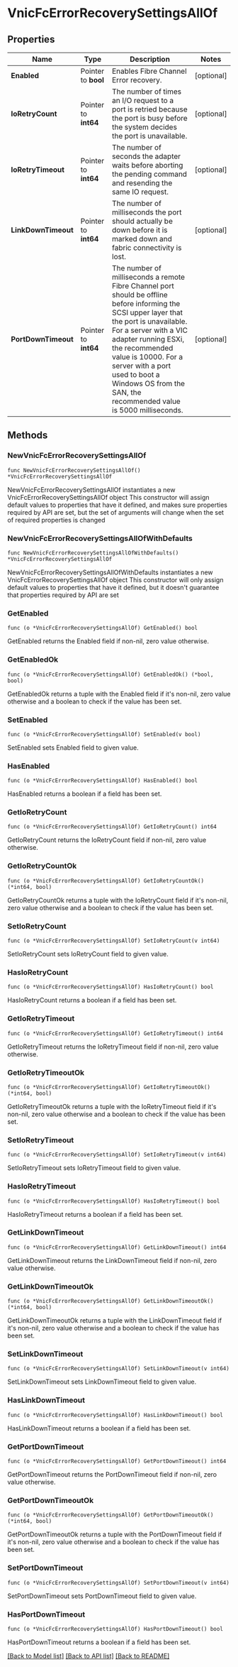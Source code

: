 # VnicFcErrorRecoverySettingsAllOf

## Properties

Name | Type | Description | Notes
------------ | ------------- | ------------- | -------------
**Enabled** | Pointer to **bool** | Enables Fibre Channel Error recovery. | [optional] 
**IoRetryCount** | Pointer to **int64** | The number of times an I/O request to a port is retried because the port is busy before the system decides the port is unavailable. | [optional] 
**IoRetryTimeout** | Pointer to **int64** | The number of seconds the adapter waits before aborting the pending command and resending the same IO request. | [optional] 
**LinkDownTimeout** | Pointer to **int64** | The number of milliseconds the port should actually be down before it is marked down and fabric connectivity is lost. | [optional] 
**PortDownTimeout** | Pointer to **int64** | The number of milliseconds a remote Fibre Channel port should be offline before informing the SCSI upper layer that the port is unavailable. For a server with a VIC adapter running ESXi, the recommended value is 10000. For a server with a port used to boot a Windows OS from the SAN, the recommended value is 5000 milliseconds. | [optional] 

## Methods

### NewVnicFcErrorRecoverySettingsAllOf

`func NewVnicFcErrorRecoverySettingsAllOf() *VnicFcErrorRecoverySettingsAllOf`

NewVnicFcErrorRecoverySettingsAllOf instantiates a new VnicFcErrorRecoverySettingsAllOf object
This constructor will assign default values to properties that have it defined,
and makes sure properties required by API are set, but the set of arguments
will change when the set of required properties is changed

### NewVnicFcErrorRecoverySettingsAllOfWithDefaults

`func NewVnicFcErrorRecoverySettingsAllOfWithDefaults() *VnicFcErrorRecoverySettingsAllOf`

NewVnicFcErrorRecoverySettingsAllOfWithDefaults instantiates a new VnicFcErrorRecoverySettingsAllOf object
This constructor will only assign default values to properties that have it defined,
but it doesn't guarantee that properties required by API are set

### GetEnabled

`func (o *VnicFcErrorRecoverySettingsAllOf) GetEnabled() bool`

GetEnabled returns the Enabled field if non-nil, zero value otherwise.

### GetEnabledOk

`func (o *VnicFcErrorRecoverySettingsAllOf) GetEnabledOk() (*bool, bool)`

GetEnabledOk returns a tuple with the Enabled field if it's non-nil, zero value otherwise
and a boolean to check if the value has been set.

### SetEnabled

`func (o *VnicFcErrorRecoverySettingsAllOf) SetEnabled(v bool)`

SetEnabled sets Enabled field to given value.

### HasEnabled

`func (o *VnicFcErrorRecoverySettingsAllOf) HasEnabled() bool`

HasEnabled returns a boolean if a field has been set.

### GetIoRetryCount

`func (o *VnicFcErrorRecoverySettingsAllOf) GetIoRetryCount() int64`

GetIoRetryCount returns the IoRetryCount field if non-nil, zero value otherwise.

### GetIoRetryCountOk

`func (o *VnicFcErrorRecoverySettingsAllOf) GetIoRetryCountOk() (*int64, bool)`

GetIoRetryCountOk returns a tuple with the IoRetryCount field if it's non-nil, zero value otherwise
and a boolean to check if the value has been set.

### SetIoRetryCount

`func (o *VnicFcErrorRecoverySettingsAllOf) SetIoRetryCount(v int64)`

SetIoRetryCount sets IoRetryCount field to given value.

### HasIoRetryCount

`func (o *VnicFcErrorRecoverySettingsAllOf) HasIoRetryCount() bool`

HasIoRetryCount returns a boolean if a field has been set.

### GetIoRetryTimeout

`func (o *VnicFcErrorRecoverySettingsAllOf) GetIoRetryTimeout() int64`

GetIoRetryTimeout returns the IoRetryTimeout field if non-nil, zero value otherwise.

### GetIoRetryTimeoutOk

`func (o *VnicFcErrorRecoverySettingsAllOf) GetIoRetryTimeoutOk() (*int64, bool)`

GetIoRetryTimeoutOk returns a tuple with the IoRetryTimeout field if it's non-nil, zero value otherwise
and a boolean to check if the value has been set.

### SetIoRetryTimeout

`func (o *VnicFcErrorRecoverySettingsAllOf) SetIoRetryTimeout(v int64)`

SetIoRetryTimeout sets IoRetryTimeout field to given value.

### HasIoRetryTimeout

`func (o *VnicFcErrorRecoverySettingsAllOf) HasIoRetryTimeout() bool`

HasIoRetryTimeout returns a boolean if a field has been set.

### GetLinkDownTimeout

`func (o *VnicFcErrorRecoverySettingsAllOf) GetLinkDownTimeout() int64`

GetLinkDownTimeout returns the LinkDownTimeout field if non-nil, zero value otherwise.

### GetLinkDownTimeoutOk

`func (o *VnicFcErrorRecoverySettingsAllOf) GetLinkDownTimeoutOk() (*int64, bool)`

GetLinkDownTimeoutOk returns a tuple with the LinkDownTimeout field if it's non-nil, zero value otherwise
and a boolean to check if the value has been set.

### SetLinkDownTimeout

`func (o *VnicFcErrorRecoverySettingsAllOf) SetLinkDownTimeout(v int64)`

SetLinkDownTimeout sets LinkDownTimeout field to given value.

### HasLinkDownTimeout

`func (o *VnicFcErrorRecoverySettingsAllOf) HasLinkDownTimeout() bool`

HasLinkDownTimeout returns a boolean if a field has been set.

### GetPortDownTimeout

`func (o *VnicFcErrorRecoverySettingsAllOf) GetPortDownTimeout() int64`

GetPortDownTimeout returns the PortDownTimeout field if non-nil, zero value otherwise.

### GetPortDownTimeoutOk

`func (o *VnicFcErrorRecoverySettingsAllOf) GetPortDownTimeoutOk() (*int64, bool)`

GetPortDownTimeoutOk returns a tuple with the PortDownTimeout field if it's non-nil, zero value otherwise
and a boolean to check if the value has been set.

### SetPortDownTimeout

`func (o *VnicFcErrorRecoverySettingsAllOf) SetPortDownTimeout(v int64)`

SetPortDownTimeout sets PortDownTimeout field to given value.

### HasPortDownTimeout

`func (o *VnicFcErrorRecoverySettingsAllOf) HasPortDownTimeout() bool`

HasPortDownTimeout returns a boolean if a field has been set.


[[Back to Model list]](../README.md#documentation-for-models) [[Back to API list]](../README.md#documentation-for-api-endpoints) [[Back to README]](../README.md)


